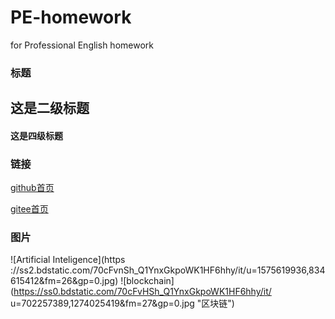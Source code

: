 # PE-homework
for Professional English homework 
###  标题
## 这是二级标题
#### 这是四级标题

###  链接
[github首页](http://github.com)

[gitee首页](http://gitee.com)

### 图片
![Artificial Inteligence](https ://ss2.bdstatic.com/70cFvnSh_Q1YnxGkpoWK1HF6hhy/it/u=1575619936,834615412&fm=26&gp=0.jpg)
![blockchain](https://ss0.bdstatic.com/70cFvHSh_Q1YnxGkpoWK1HF6hhy/it/
u=702257389,1274025419&fm=27&gp=0.jpg "区块链")
